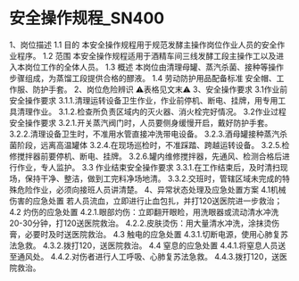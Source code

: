 # 安全操作规程_SN400

1、岗位描述
1.1 目的
本安全操作规程用于规范发酵主操作岗位作业人员的安全作业程序。
1.2 范围
本安全操作规程适用于酒精车间三线发酵工段主操作工以及进入本岗位工作的全体人员。
1.3 概述
本岗位由清理母罐、蒸汽杀菌、接种等操作步骤组成，为蒸馏工段提供合格的醪液。
1.4 劳动防护用品配备标准
安全帽、工作服、防护手套。
2、岗位危险辨识
⚠️表格见文末⚠️
3、安全操作要求
3.1作业前安全操作要求
3.1.1.清理运转设备卫生作业，作业前停机、断电、挂牌，用专用工具清理作业。
3.1.2.检查所负责区域内的灭火器、消火栓完好情况。
3.2作业过程安全操作要求
3.2.1.开关蒸汽阀门时，人员要侧身缓慢开启，戴好防护手套。
3.2.2.清理设备卫生时，不准用水管直接冲洗带电设备。
3.2.3.酒母罐接种蒸汽杀菌阶段，远离高温罐体
3.2.4.在现场巡检时，不准踩踏、跨越运转设备。
3.2.5.检修搅拌器前要停机、断电、挂牌。
3.2.6.罐内维修搅拌器，先通风、检测合格后进行作业，专人监护。
3.3 作业结束安全操作要求
3.3.1.在工作结束后，及时清扫现场，保持干净、整洁，做到工完料净场地清。
3.3.2.交班时，管辖区域未完成的特殊危险作业，必须向接班人员讲清楚。
4、异常状态处理及应急处置方案
4.1机械伤害的应急处置
若人员流血，立即进行止血包扎，并打120送医院进一步救治；
4.2 灼伤的应急处置
4.2.1.眼部灼伤：立即翻开眼睑，用洗眼器或流动清水冲洗20-30分钟，打120送医院救治。
4.2.2.皮肤烫伤：用大量清水冲洗，涂抹烫伤膏，必要时及时送医院救治。
4.3 触电的应急处置
4.3.1.切断电源，使用心肺复苏法急救。
4.3.2.拨打120，送医院救治。
4.4 窒息的应急处置
4.4.1.将窒息人员送至通风处。
4.4.2.对伤者进行人工呼吸、心肺复苏法急救。
4.4.3.拨打120，送医院救治。